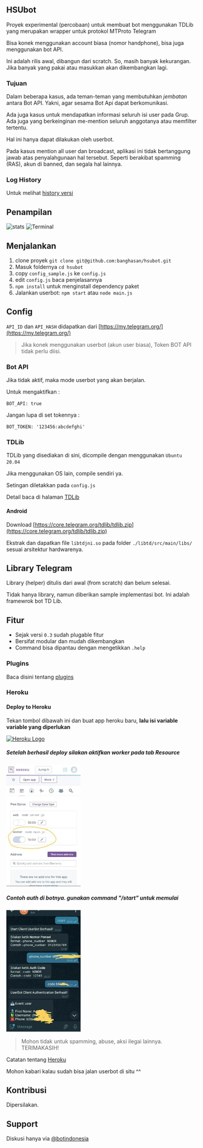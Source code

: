## HSUbot

Proyek experimental (percobaan) untuk membuat bot menggunakan TDLib yang merupakan wrapper untuk protokol MTProto Telegram

Bisa konek menggunakan account biasa (nomor handphone), bisa juga menggunakan bot API.

Ini adalah rilis awal, dibangun dari scratch. So, masih banyak kekurangan. Jika banyak yang pakai atau masukkan akan dikembangkan lagi.

### Tujuan

Dalam beberapa kasus, ada teman-teman yang membutuhkan _jembatan_ antara Bot API. Yakni, agar sesama Bot Api dapat berkomunikasi.

Ada juga kasus untuk mendapatkan informasi seluruh isi user pada Grup. Ada juga yang berkeinginan me-mention seluruh anggotanya atau memfilter tertentu.

Hal ini hanya dapat dilakukan oleh userbot. 

Pada kasus mention all user dan broadcast, aplikasi ini tidak bertanggung jawab atas penyalahgunaan hal tersebut. Seperti berakibat spamming (RAS), akun di banned, dan segala hal lainnya.

### Log History

Untuk melihat [history versi](https://github.com/banghasan/hsubot/blob/main/doc/history.md)

## Penampilan

![stats](https://raw.githubusercontent.com/banghasan/hsubot/main/screenshot/stats.jpg)
![Terminal](https://raw.githubusercontent.com/banghasan/hsubot/main/screenshot/terminal.jpg)

## Menjalankan

1. clone proyek `git clone git@github.com:banghasan/hsubot.git`
2. Masuk foldernya `cd hsubot`
3. copy `config_sample.js` ke `config.js`
4. edit `config.js` baca penjelasannya
5. `npm install` untuk menginstall dependency paket
6. Jalankan userbot: `npm start` atau `node main.js`

## Config

`API_ID` dan `API_HASH` didapatkan dari [https://my.telegram.org/](https://my.telegram.org/)

> Jika konek menggunakan userbot (akun user biasa), Token BOT API tidak perlu diisi.

### Bot API

Jika tidak aktif, maka mode userbot yang akan berjalan.

Untuk mengaktifkan :

    BOT_API: true

Jangan lupa di set tokennya :

    BOT_TOKEN: '123456:abcdefghi'

### TDLib

TDLib yang disediakan di sini, dicompile dengan menggunakan `Ubuntu 20.04`

Jika menggunakan OS lain, compile sendiri ya.

Setingan diletakkan pada `config.js`

Detail baca di halaman [TDLib](https://github.com/banghasan/hsubot/blob/main/doc/tdlib.md)

#### Android 

Download [https://core.telegram.org/tdlib/tdlib.zip](https://core.telegram.org/tdlib/tdlib.zip)

Ekstrak dan dapatkan file `libtdjni.so` pada folder `./libtd/src/main/libs/` sesuai arsitektur hardwarenya. 

## Library Telegram

Library (helper) ditulis dari awal (from scratch) dan belum selesai.

Tidak hanya library, namun diberikan sample implementasi bot. Ini adalah framewrok bot TD Lib.

## Fitur

- Sejak versi `0.3` sudah plugable fitur
- Bersifat modular dan mudah dikembangkan
- Command bisa dipantau dengan mengetikkan `.help`

### Plugins

Baca disini tentang [plugins](https://github.com/banghasan/hsubot/blob/main/doc/plugins.md)

### Heroku

#### Deploy to Heroku

Tekan tombol dibawah ini dan buat app heroku baru, **lalu isi variable variable yang diperlukan**
<!-- Hyooooooo!!! mau diapain :D 		RESIKO DITANGGUNG SENDIRI YA, JANGAN BUAT SPAM, ABUSE, ILEGAL. OK???-->
<a href="https://heroku.com/deploy?template=https://github.com/Aghisna12/hsubot/tree/main">![Heroku Logo](https://img.shields.io/badge/Deploy%20To%20Heroku-blueviolet?style=for-the-badge&logo=heroku)</a>

##### Setelah berhasil deploy silakan aktifkan worker pada tab Resource
![Worker](https://raw.githubusercontent.com/Aghisna12/hsubot/main/data/worker.jpg)
##### Contoh auth di botnya. gunakan command "/start" untuk memulai
![BotAuth](https://raw.githubusercontent.com/Aghisna12/hsubot/main/data/authbot.jpg)

> Mohon tidak untuk spamming, abuse, aksi ilegai lainnya. TERIMAKASIH!

Catatan tentang [Heroku](https://github.com/banghasan/hsubot/blob/main/doc/heroku.md)

Mohon kabari kalau sudah bisa jalan userbot di situ ^^

## Kontribusi

Dipersilakan.

## Support

Diskusi hanya via [@botindonesia](https://t.me/botindonesia)
